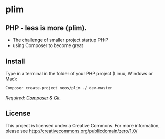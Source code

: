 # plim

## PHP - less is more (plim). 

- The challenge of smaller project startup PH:P
- using Composer to become great

## Install

Type in a terminal in the folder of your PHP project (Linux, Windows or Mac):

    Composer create-project neos/plim ./ dev-master

*Required: [Composer](https://getcomposer.org/download/) & [Git](http://git-scm.com/book/en/Getting-Started-Installing-Git).*

## License

This project is licensed under a Creative Commons.
For more information, please see http://creativecommons.org/publicdomain/zero/1.0/

 


